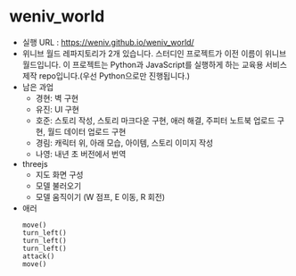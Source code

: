 # weniv_world

* 실행 URL : https://weniv.github.io/weniv_world/
* 위니브 월드 레파지토리가 2개 있습니다. 스터디인 프로젝트가 이전 이름이 위니브 월드입니다. 이 프로젝트는 Python과 JavaScript를 실행하게 하는 교육용 서비스 제작 repo입니다.(우선 Python으로만 진행됩니다.)
* 남은 과업
   * 경현: 벽 구현
   * 유진: UI 구현
   * 호준: 스토리 작성, 스토리 마크다운 구현, 애러 해결, 주피터 노트북 업로드 구현, 월드 데이터 업로드 구현
   * 경림: 캐릭터 위, 아래 모습, 아이템, 스토리 이미지 작성
   * 나영: 내년 초 버전에서 번역
* threejs
   * 지도 화면 구성
   * 모델 불러오기
   * 모델 움직이기 (W 점프, E 이동, R 회전)
* 애러
   ```
   move()
   turn_left()
   turn_left()
   turn_left()
   attack()
   move()
   ```